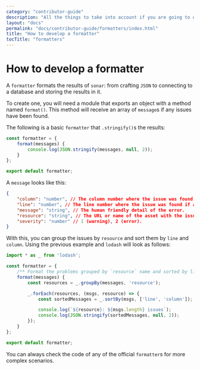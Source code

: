 ```yaml
---
category: "contributor-guide"
description: "All the things to take into account if you are going to develop a new formatter"
layout: "docs"
permalink: "docs/contributor-guide/formatters/index.html"
title: "How to develop a formatter"
tocTitle: "formatters"
---
```

# How to develop a formatter

A `formatter` formats the results of `sonar`: from crafting `JSON` to
connecting to a database and storing the results in it.

To create one, you will need a module that exports an object with a
method named `format()`. This method will receive an array of `message`s
if any issues have been found.

The following is a basic `formatter` that `.stringify()`s the results:

```js
const formatter = {
    format(messages) {
        console.log(JSON.stringify(messages, null, 2));
    }
};

export default formatter;
```

A `message` looks like this:

```json
{
    "column": "number", // The column number where the issue was found if applicable.
    "line": "number", // The line number where the issue was found if applicable.
    "message": "string", // The human friendly detail of the error.
    "resource": "string", // The URL or name of the asset with the issue.
    "severity": "number" // 1 (warning), 2 (error).
}
```

With this, you can group the issues by `resource` and sort them by
`line` and `column`. Using the previous example and `lodash` will
look as follows:

```js
import * as _ from 'lodash';

const formatter = {
    /** Format the problems grouped by `resource` name and sorted by line and column number */
    format(messages) {
        const resources = _.groupBy(messages, 'resource');

        _.forEach(resources, (msgs, resource) => {
            const sortedMessages = _.sortBy(msgs, ['line', 'column']);

            console.log(`${resource}: ${msgs.length} issues`);
            console.log(JSON.stringify(sortedMessages, null, 2));
        });
    }
};

export default formatter;
```

You can always check the code of any of the official `formatter`s for
more complex scenarios.
